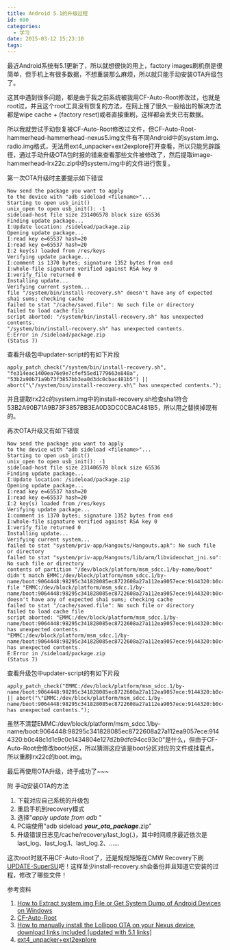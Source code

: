 ```yaml
---
title: Android 5.1的升级过程
id: 690
categories:
  - 学习
date: 2015-03-12 15:23:10
tags:
---
```


最近Android系统有5.1更新了，所以就想很快的用上，factory images刷机倒是很简单，但手机上有很多数据，不想重装那么麻烦，所以就只能手动安装OTA升级包了。

<!--more-->

这其中遇到很多问题，都是由于我之前系统被我用CF-Auto-Root修改过，也就是root过，并且这个root工具没有恢复的方法，在网上搜了很久一般给出的解决方法都是wipe cache + (factory reset)或者直接重刷，这样都会丢失已有数据。

所以我就尝试手动恢复被CF-Auto-Root修改过文件，但CF-Auto-Root-hammerhead-hammerhead-nexus5.img文件有不同Android中的system.img、radio.img格式，无法用ext4_unpacker+ext2explore打开查看，所以只能另辟蹊径，通过手动升级OTA包时报的错来查看那些文件被修改了，然后提取image-hammerhead-lrx22c.zip中的system.img中的文件进行恢复。

第一次OTA升级时主要提示如下错误

```shell
Now send the package you want to apply
to the device with "adb sideload <filename>"...
Starting to open usb_init()
unix_open to open usb_init(): -1
sideload-host file size 231406578 block size 65536
Finding update package...
I:Update location: /sideload/package.zip
Opening update package...
I:read key e=65537 hash=20
I:read key e=65537 hash=20
I:2 key(s) loaded from /res/keys
Verifying update package...
I:comment is 1370 bytes; signature 1352 bytes from end
I:whole-file signature verified against RSA key 0
I:verify_file returned 0
Installing update...
Verifying current system...
file "/system/bin/install-recovery.sh" doesn't have any of expected sha1 sums; checking cache
failed to stat "/cache/saved.file": No such file or directory
failed to load cache file
script aborted: "/system/bin/install-recovery.sh" has unexpected contents.
"/system/bin/install-recovery.sh" has unexpected contents.
E:Error in /sideload/package.zip
(Status 7)
```

查看升级包中updater-script的有如下片段

```shell
apply_patch_check("/system/bin/install-recovery.sh", "fe314eac1400ea76e9e7cfef55ed1779663e848a", "53b2a90b71a9b73f3857bb3ea0d3dc0cbac481b5") || abort("\"/system/bin/install-recovery.sh\" has unexpected contents.");
```

并且提取lrx22c的system.img中的install-recovery.sh检查sha1符合53B2A90B71A9B73F3857BB3EA0D3DC0CBAC481B5，所以用之替换掉现有的。

再次OTA升级又有如下错误

```shell
Now send the package you want to apply
to the device with "adb sideload <filename>"...
Starting to open usb_init()
unix_open to open usb_init(): -1
sideload-host file size 231406578 block size 65536
Finding update package...
I:Update location: /sideload/package.zip
Opening update package...
I:read key e=65537 hash=20
I:read key e=65537 hash=20
I:2 key(s) loaded from /res/keys
Verifying update package...
I:comment is 1370 bytes; signature 1352 bytes from end
I:whole-file signature verified against RSA key 0
I:verify_file returned 0
Installing update...
Verifying current system...
failed to stat "system/priv-app/Hangouts/Hangouts.apk": No such file or directory
failed to stat "system/priv-app/Hangouts/lib/arm/libvideochat_jni.so": No such file or directory
contents of partition "/dev/block/platform/msm_sdcc.1/by-name/boot" didn't match EMMC:/dev/block/platform/msm_sdcc.1/by-name/boot:9064448:98295c341828085ec8722608a27a112ea9057ece:9144320:b0c48c1d1c9c0c1434804e127d2b9dfc94cc93c0
file "EMMC:/dev/block/platform/msm_sdcc.1/by-name/boot:9064448:98295c341828085ec8722608a27a112ea9057ece:9144320:b0c48c1d1c9c0c1434804e127d2b9dfc94cc93c0" doesn't have any of expected sha1 sums; checking cache
failed to stat "/cache/saved.file": No such file or directory
failed to load cache file
script aborted: "EMMC:/dev/block/platform/msm_sdcc.1/by-name/boot:9064448:98295c341828085ec8722608a27a112ea9057ece:9144320:b0c48c1d1c9c0c1434804e127d2b9dfc94cc93c0" has unexpected contents.
"EMMC:/dev/block/platform/msm_sdcc.1/by-name/boot:9064448:98295c341828085ec8722608a27a112ea9057ece:9144320:b0c48c1d1c9c0c1434804e127d2b9dfc94cc93c0" has unexpected contents.
E:Error in /sideload/package.zip
(Status 7)
```

查看升级包中updater-script的有如下片段

```shell
apply_patch_check("EMMC:/dev/block/platform/msm_sdcc.1/by-name/boot:9064448:98295c341828085ec8722608a27a112ea9057ece:9144320:b0c48c1d1c9c0c1434804e127d2b9dfc94cc93c0") || abort("\"EMMC:/dev/block/platform/msm_sdcc.1/by-name/boot:9064448:98295c341828085ec8722608a27a112ea9057ece:9144320:b0c48c1d1c9c0c1434804e127d2b9dfc94cc93c0\" has unexpected contents.");
```

虽然不清楚EMMC:/dev/block/platform/msm_sdcc.1/by-name/boot:9064448:98295c341828085ec8722608a27a112ea9057ece:9144320:b0c48c1d1c9c0c1434804e127d2b9dfc94cc93c0"是什么，但由于CF-Auto-Root会修改boot分区，所以猜测这应该是boot分区对应的文件或挂载点，所以重刷lrx22c的boot.img。

最后再使用OTA升级，终于成功了~~~

附 手动安装OTA的方法
1. 下载对应自己系统的升级包
2. 重启手机到recovery模式
3. 选择"_apply update from adb_ "
4. PC端使用"adb sideload **_your_ota_package_**.zip"
5. 升级错误日志见/cache/recovery/last_log(.<num>)，其中时间顺序最近依次是last_log、last_log.1、last_log.2、......

这次root时就不用CF-Auto-Root了，还是规规矩矩在CMW Recovery下刷[UPDATE-SuperSU](http://download.chainfire.eu/696/SuperSU/UPDATE-SuperSU-v2.46.zip?retrieve_file=1)吧！这样至少install-recovery.sh会备份并且知道它安装的过程，修改了哪些文件！

<!--more-->参考资料
1. [How to Extract system.img File or Get System Dump of Android Devices on Windows](http://www.droidviews.com/extract-system-img-files-or-system-dump-of-android-devices-on-windows/)
2. [CF-Auto-Root](http://autoroot.chainfire.eu/)
3. [How to manually install the Lollipop OTA on your Nexus device, download links included [updated with 5.1 links]](http://www.talkandroid.com/guides/beginner/how-to-install-the-lollipop-ota-on-your-nexus-device-download-links-included/)
4. [ext4_unpacker+ext2explore](/resources/2015/03/ext4_unpacker-ext2explore.zip)